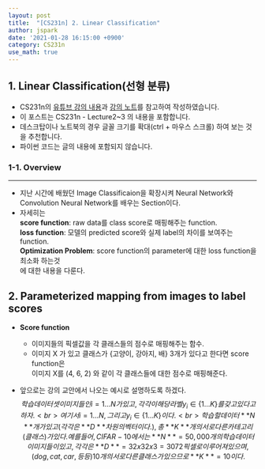 ```yaml
---
layout: post
title:  "[CS231n] 2. Linear Classification"
author: jspark
date: '2021-01-28 16:15:00 +0900'
category: CS231n
use_math: true
---
```



## 1. Linear Classification(선형 분류)

- CS231n의 [유튜브 강의 내용](https://youtu.be/OoUX-nOEjG0)과 [강의 노트](https://cs231n.github.io/linear-classify/)를 참고하여 작성하였습니다.
- 이 포스트는 CS231n - Lecture2~3 의 내용을 포함합니다.
- 데스크탑이나 노트북의 경우 글꼴 크기를 확대(ctrl + 마우스 스크롤) 하여 보는 것을 추천합니다.
- 파이썬 코드는 글의 내용에 포함되지 않습니다.



### 1-1. Overview

---

- 지난 시간에 배웠던 Image Classificaion을 확장시켜 Neural Network와 Convolution Neural Network를 배우는 Section이다.
- 자세히는<br>**score function**: raw data를 class score로 매핑해주는 function.<br>**loss function**: 모델의 predicted score와 실제 label의 차이를 보여주는 function.<br>**Optimization Problem**: score function의 parameter에 대한 loss function을 최소화 하는것<br>에 대한 내용을 다룬다.



## 2. Parameterized mapping from images to label scores

- **Score function**

  - 이미지들의 픽셀값을 각 클래스들의 점수로 매핑해주는 함수.
  - 이미지 X 가 있고 클래스가 {고양이, 강아지, 배} 3개가 있다고 한다면 score function은<br> 이미지 X를 (4, 6, 2) 와 같이 각 클래스들에 대한 점수로 매핑해준다.

- 앞으로는 강의 교안에서 나오는 예시로 설명하도록 하겠다.
$$
학습 데이터셋 이미지들인
i = 1 \dots N
가 있고, 각각이 해당 라벨
y_i \in \{ 1 \dots K \}
를 갖고 있다고 하자.<br>여기서
i = 1 \dots N
, 그리고 
y_i \in \{ 1 \dots K \}
이다.<br>학습할 데이터 **N** 개가 있고 (각각은 **D** 차원의 벡터이다.), 총 **K** 개의 서로 다른 카테고리(클래스)가 있다. 예를 들어, CIFAR-10 에서는 **N** = 50,000 개의 학습 데이터 이미지들이 있고, 각각은 **D** = 32 x 32 x 3 = 3072 픽셀로 이루어져 있으며, (dog, cat, car, 등등) 10개의 서로 다른 클래스가 있으므로 **K** = 10 이다.
$$


